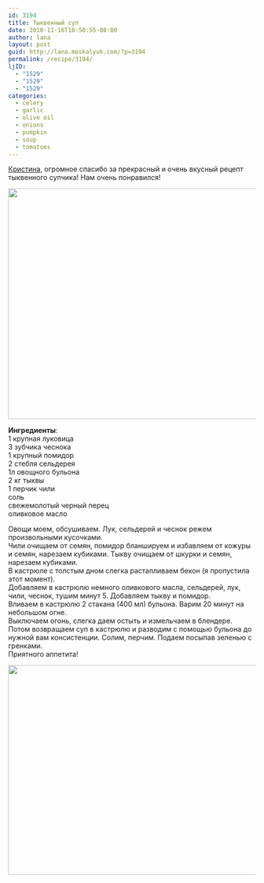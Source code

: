 ```yaml
---
id: 3194
title: Тыквенный суп
date: 2010-11-16T18:50:55-08:00
author: lana
layout: post
guid: http://lana.moskalyuk.com/?p=3194
permalink: /recipe/3194/
ljID:
  - "1529"
  - "1529"
  - "1529"
categories:
  - celery
  - garlic
  - olive oil
  - onions
  - pumpkin
  - soup
  - tomatoes
---
```

[Кристина](http://luckycook.livejournal.com/8831.html?view=94079#t94079), огромное спасибо за прекрасный и очень вкусный рецепт тыквенного супчика! Нам очень понравился!

<img loading="lazy" class="alignnone" title="pumpkin soup" src="http://farm2.static.flickr.com/1030/5177328939_25f6c430d2_z.jpg" alt="" width="640" height="470" /> 

**Ингредиенты**:  
1 крупная луковица  
3 зубчика чеснока  
1 крупный помидор  
2 стебля сельдерея  
1л овощного бульона  
2 кг тыквы  
1 перчик чили  
соль  
свежемолотый черный перец  
оливковое масло

Овощи моем, обсушиваем. Лук, сельдерей и чеснок режем произвольными кусочками.  
Чили очищаем от семян, помидор бланшируем и избавляем от кожуры и семян, нарезаем кубиками. Тыкву очищаем от шкурки и семян, нарезаем кубиками.  
В кастрюле с толстым дном слегка растапливаем бекон (я пропустила этот момент).  
Добавляем в кастрюлю немного оливкового масла, сельдерей, лук, чили, чеснок, тушим минут 5. Добавляем тыкву и помидор.  
Вливаем в кастрюлю 2 стакана (400 мл) бульона. Варим 20 минут на небольшом огне.  
Выключаем огонь, слегка даем остыть и измельчаем в блендере.  
Потом возвращаем суп в кастрюлю и разводим с помощью бульона до нужной вам консистенции. Солим, перчим. Подаем посыпав зеленью с гренками.  
Приятного аппетита!

<img loading="lazy" class="alignnone" title="pumpkin soup" src="http://farm2.static.flickr.com/1318/5177337095_63b4f87d3b_z.jpg" alt="" width="640" height="427" />